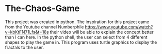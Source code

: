 # The-Chaos-Game
This project was created in python. The inspiration for this project came from the Youtube channel Numberphile https://www.youtube.com/watch?v=kbKtFN71Lfs&t=18s their video will be able to explain the concept better than I can here. In the python shell, the user can select from 4 different shapes to play the game in. This program uses turtle graphics to display the fractals to the user.
